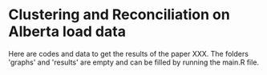 # Clustering and Reconciliation on Alberta load data 
Here are codes and data to get the results of the paper XXX. 
The folders 'graphs' and 'results' are empty and can be filled by running the main.R file. 